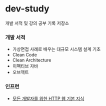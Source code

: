 # dev-study
개발 서적 및 강의 공부 기록 저장소

### 개발 서적
- 가상면접 사례로 배우는 대규모 시스템 설계 기초
- Clean Code
- Clean Architecture
- 이펙티브 자바
- 오브젝트

### 인프런
- [모든 개발자를 위한 HTTP 웹 기본 지식](https://www.inflearn.com/course/http-%EC%9B%B9-%EB%84%A4%ED%8A%B8%EC%9B%8C%ED%81%AC/dashboard)


